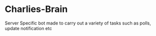 # Charlies-Brain
Server Specific bot made to carry out a variety of tasks such as polls, update notification etc
